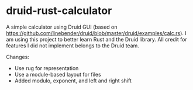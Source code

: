 # druid-rust-calculator
A simple calculator using Druid GUI (based on https://github.com/linebender/druid/blob/master/druid/examples/calc.rs). I am using this project to better
learn Rust and the Druid library. All credit for features I did not implement belongs to the Druid team.

Changes:
* Use rug for representation
* Use a module-based layout for files
* Added modulo, exponent, and left and right shift